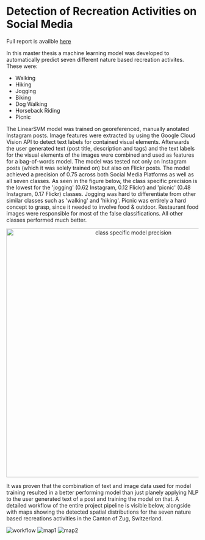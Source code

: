 # Detection of Recreation Activities on Social Media

Full report is availble [here](https://drive.google.com/file/d/1LUaHJSoy5LKM-fSKQK6TyDGgtbVmRV10/view?usp=sharing)

In this master thesis a machine learning model was developed to automatically predict seven different nature based recreation activites.
These were:
- Walking
- Hiking
- Jogging
- Biking
- Dog Walking
- Horseback Riding
- Picnic

The LinearSVM model was trained on georeferenced, manually anotated Instagram posts. Image features were extracted by using the Google Cloud Vision API to detect text labels for contained visual elements. Afterwards the user generated text (post title, description and tags) and the text labels for the visual elements of the images were combined and used as features for a bag-of-words model. The model was tested not only on Instagram posts (which it was solely trained on) but also on Flickr posts. The model achieved a precision of 0.75 across both Social Media Platforms as well as all seven classes. As seen in the figure below, the class specific precision is the lowest for the 'jogging' (0.62 Instagram, 0.12 Flickr) and 'picnic' (0.48 Instagram, 0.17 Flickr) classes. Jogging was hard to differentiate from other similar classes such as 'walking' and 'hiking'. Picnic was entirely a hard concept to grasp, since it needed to involve food & outdoor. Restaurant food images were responsible for most of the false classifications. All other classes performed much better.

<p align="center">
  <img src="https://github.com/Bellador/RecreationDetection/blob/master/img/M2_class_precision_unseen_data_w_vision_labels-1.png" width="650" title="class specific model precision">
</p>

It was proven that the combination of text and image data used for model training resulted in a better performing model than just planely applying NLP to the user generated text of a post and training the model on that. 
A detailed workflow of the entire project pipeline is visible below, alongside with maps showing the detected spatial distributions for the seven nature based recreations activities in the Canton of Zug, Switzerland.

![workflow](https://github.com/Bellador/RecreationDetection/blob/master/img/ML_text_data_visualization_cropped-1.png)
![map1](https://github.com/Bellador/RecreationDetection/blob/master/img/map_cluster_1-1.png)
![map2](https://github.com/Bellador/RecreationDetection/blob/master/img/map_cluster_2-1.png)
